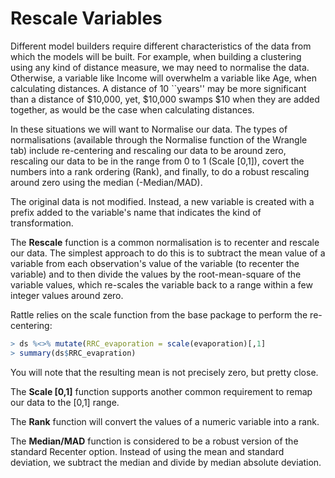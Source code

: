 # Rescale Variables

Different model builders require different characteristics of the data
from which the models will be built. For example, when building a
clustering using any kind of distance measure, we may need to
normalise the data. Otherwise, a variable like Income will overwhelm a
variable like Age, when calculating distances. A distance of 10
``years'' may be more significant than a distance of $10,000, yet,
$10,000 swamps $10 when they are added together, as would be the case
when calculating distances.

In these situations we will want to Normalise our data. The types of
normalisations (available through the Normalise function of the
Wrangle tab) include re-centering and rescaling our data to be around
zero, rescaling our data to be in the range from 0 to 1 (Scale [0,1]),
covert the numbers into a rank ordering (Rank), and finally, to do a
robust rescaling around zero using the median (-Median/MAD).

The original data is not modified. Instead, a new variable is created
with a prefix added to the variable's name that indicates the kind of
transformation.

The **Rescale** function is a common normalisation is to recenter and
rescale our data. The simplest approach to do this is to subtract the
mean value of a variable from each observation's value of the variable
(to recenter the variable) and to then divide the values by the
root-mean-square of the variable values, which re-scales the variable
back to a range within a few integer values around zero.

Rattle relies on the scale function from the base package to perform
the re-centering:

```r
> ds %<>% mutate(RRC_evaporation = scale(evaporation)[,1]
> summary(ds$RRC_evapration)
```

You will note that the resulting mean is not precisely zero, but
pretty close.

The **Scale [0,1]** function supports another common requirement to
remap our data to the [0,1] range.

The **Rank** function will convert the values of a numeric variable
into a rank.

The **Median/MAD** function is considered to be a robust version of
the standard Recenter option. Instead of using the mean and standard
deviation, we subtract the median and divide by median absolute
deviation.

>
